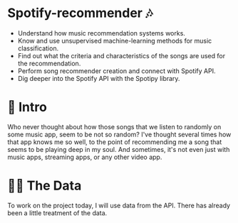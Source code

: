 # Spotify-recommender 🎶

- Understand how music recommendation systems works. 
- Know and use unsupervised machine-learning methods for music classification. 
- Find out what the criteria and characteristics of the songs are used for the recommendation. 
- Perform song recommender creation and connect with Spotify API. 
- Dig deeper into the Spotify API with the Spotipy library.

# 📘 Intro
Who never thought about how those songs that we listen to randomly on some music app, seem to be not so random? I've thought several times how that app knows me so well, to the point of recommending me a song that seems to be playing deep in my soul. And sometimes, it's not even just with music apps, streaming apps, or any other video app.

# 🧑‍💻 The Data
To work on the project today, I will use data from the API. There has already been a little treatment of the data.
